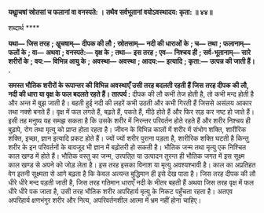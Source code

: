 **यथाॢचषां स्रोतसां च फलानां वा वनस्पते: ।** **तथैव सर्वभूतानां वयोऽवस्थादय: कृता: ॥ ४४॥** 

शब्दार्थ **** 

**यथा—** **जिस तरह** **; अॢचषाम्—** **दीपक की लौ** **; स्रोतसाम्—** **नदी की धाराओं के** **; च—** **तथा** **; फलानाम्—** **फलों के** **; वा—** **अथवा** **; वनस्पते:—** **वृक्ष के** **; तथा—** **इस तरह** **; एव—** **निश्चय ही** **; सर्व-भूतानाम्—** **सारे शरीरों के** **; वय:—** **विभिन्न आयु के** **;** **अवस्था—** **अवस्था** **; आदय:—** **इत्यादि** **; कृता:—** **उत्पन्न की जाती हैं।** **.** 

**समस्त भौतिक शरीरों के रूपान्तर की विभिन्न अवस्थाएँ उसी तरह बदलती रहती हैं जिस** **तरह दीपक की लौ, नदी की धारा या वृक्ष के फल बदलते रहते हैं।** **तात्पर्य :** दीपक की लौ कभी तेज होती है, तो कभी मन्द होती है और अन्त में बुझ जाती है। बहती हुई नदी की लहरें कभी उठती और कभी गिरती हैं जिससे असंलय आकार तथा नक्शे बनते हैं। वृक्ष में फल लगते हैं, बढ़ते हैं, पकते हैं, मीठे होते हैं और फिर सड़ कर नष्ट हो जाते हैं।इसी तह मनुष्य यह समझ सकता है कि उसके शरीर में निरन्तर परिवर्तन होते रहते हैं और शरीर निश्चय ही बुढ़ापे, रोग तथा मृत्यु को प्राप्त होता रहता है। जीवन के विभिन्न कालों में शरीर में संभोग शक्ति, शारीरिक शक्ति, इच्छा, ज्ञान इत्यादि प्रकट होते हैं। ज्यों ज्यों शरीर पुराना पड़ता है, शारीरिक शक्ति घटती है किन्तु शरीर के इन परिवर्तनों के बावजूद भी ज्ञान में बढ़ोतरी हो सकती है। भौतिक जन्म तथा मृत्यु एक निश्चित काल खण्ड में होते हैं। भौतिक वस्तु का जन्म, उत्त्पति्त या उत्पादन तुरन्त ही भौतिक जगत में इस सूक्ष्म काल खण्ड से अपने को जोड़ लेता है। इस तरह इसका विनाश या मृत्यु अवश्यश्भावी है। काल का अप्रतिहत वेग इतनी सूक्ष्मता से आगे बढ़ता है कि केवल अत्यन्त बुद्धिमान ही इसे देख पाता है। जिस तरह दीपक की लौ धीरे धीरे मन्द पड़ती जाती है, जिस तरह गतिमान धाराएँ नदी के भीतर बहती हैं अथवा जिस तरह वृक्ष में फल धीरे धीरे पक जाता है, उसी तरह भौतिक शरीर अपरिहार्य मृत्यु के निकट पहुँचता रहता है। अतएव अपरिहार्य क्षणभंगुर शरीर और नित्य, अपरिवर्तनशील आत्मा में भ्रम नहीं होना चाहिए।  